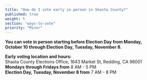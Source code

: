 ```yaml
---
title: "How do I vote early in person in Shasta County?"
published: true
weight: 5
section: "ways-to-vote"
priority: "Minor"
---
```


**You can vote in person starting before Election Day from Monday, October 10 through Election Day, Tuesday, November 8.**  

**Early voting location and hours:**  
Shasta County Elections Office, 1643 Market St, Redding, CA 96001  
**Mondays through Fridays from** 8 AM - 5 PM  
**Election Day, Tuesday, November 8 from** 7 AM - 8 PM  

